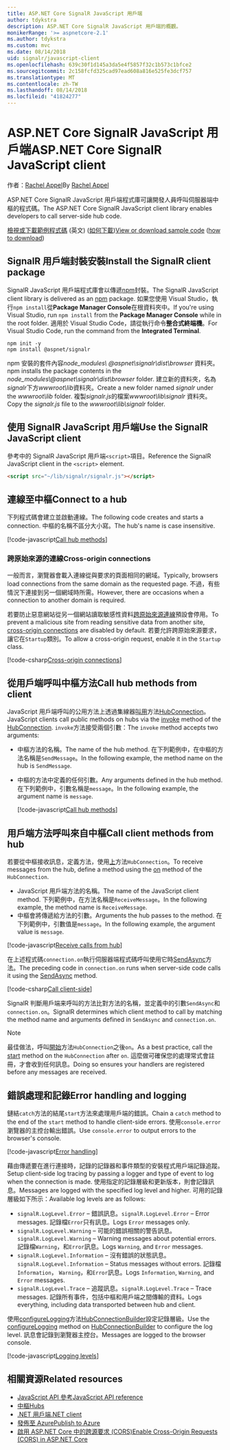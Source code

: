 ```yaml
---
title: ASP.NET Core SignalR JavaScript 用戶端
author: tdykstra
description: ASP.NET Core SignalR JavaScript 用戶端的概觀。
monikerRange: '>= aspnetcore-2.1'
ms.author: tdykstra
ms.custom: mvc
ms.date: 08/14/2018
uid: signalr/javascript-client
ms.openlocfilehash: 639c30f1d145a3da5e4f5857f32c1b573c1bfce2
ms.sourcegitcommit: 2c158fcfd325cad97ead608a816e525fe3dcf757
ms.translationtype: MT
ms.contentlocale: zh-TW
ms.lasthandoff: 08/14/2018
ms.locfileid: "41824277"
---
```

# <a name="aspnet-core-signalr-javascript-client"></a><span data-ttu-id="7a205-103">ASP.NET Core SignalR JavaScript 用戶端</span><span class="sxs-lookup"><span data-stu-id="7a205-103">ASP.NET Core SignalR JavaScript client</span></span>

<span data-ttu-id="7a205-104">作者：[Rachel Appel](http://twitter.com/rachelappel)</span><span class="sxs-lookup"><span data-stu-id="7a205-104">By [Rachel Appel](http://twitter.com/rachelappel)</span></span>

<span data-ttu-id="7a205-105">ASP.NET Core SignalR JavaScript 用戶端程式庫可讓開發人員呼叫伺服器端中樞的程式碼。</span><span class="sxs-lookup"><span data-stu-id="7a205-105">The ASP.NET Core SignalR JavaScript client library enables developers to call server-side hub code.</span></span>

<span data-ttu-id="7a205-106">[檢視或下載範例程式碼](https://github.com/aspnet/Docs/tree/live/aspnetcore/signalr/javascript-client/sample) \(英文\) ([如何下載](xref:tutorials/index#how-to-download-a-sample))</span><span class="sxs-lookup"><span data-stu-id="7a205-106">[View or download sample code](https://github.com/aspnet/Docs/tree/live/aspnetcore/signalr/javascript-client/sample) ([how to download](xref:tutorials/index#how-to-download-a-sample))</span></span>

## <a name="install-the-signalr-client-package"></a><span data-ttu-id="7a205-107">SignalR 用戶端封裝安裝</span><span class="sxs-lookup"><span data-stu-id="7a205-107">Install the SignalR client package</span></span>

<span data-ttu-id="7a205-108">SignalR JavaScript 用戶端程式庫會以傳遞[npm](https://www.npmjs.com/)封裝。</span><span class="sxs-lookup"><span data-stu-id="7a205-108">The SignalR JavaScript client library is delivered as an [npm](https://www.npmjs.com/) package.</span></span> <span data-ttu-id="7a205-109">如果您使用 Visual Studio，執行`npm install`從**Package Manager Console**在根資料夾中。</span><span class="sxs-lookup"><span data-stu-id="7a205-109">If you're using Visual Studio, run `npm install` from the **Package Manager Console** while in the root folder.</span></span> <span data-ttu-id="7a205-110">適用於 Visual Studio Code，請從執行命令**整合式終端機**。</span><span class="sxs-lookup"><span data-stu-id="7a205-110">For Visual Studio Code, run the command from the **Integrated Terminal**.</span></span>

  ```console
  npm init -y
  npm install @aspnet/signalr
  ```

<span data-ttu-id="7a205-111">npm 安裝的套件內容*node_modules\\ @aspnet\signalr\dist\browser* 資料夾。</span><span class="sxs-lookup"><span data-stu-id="7a205-111">npm installs the package contents in the *node_modules\\@aspnet\signalr\dist\browser* folder.</span></span> <span data-ttu-id="7a205-112">建立新的資料夾，名為*signalr*下方*wwwroot\\lib*資料夾。</span><span class="sxs-lookup"><span data-stu-id="7a205-112">Create a new folder named *signalr* under the *wwwroot\\lib* folder.</span></span> <span data-ttu-id="7a205-113">複製*signalr.js*的檔案*wwwroot\lib\signalr* 資料夾。</span><span class="sxs-lookup"><span data-stu-id="7a205-113">Copy the *signalr.js* file to the *wwwroot\lib\signalr* folder.</span></span>

## <a name="use-the-signalr-javascript-client"></a><span data-ttu-id="7a205-114">使用 SignalR JavaScript 用戶端</span><span class="sxs-lookup"><span data-stu-id="7a205-114">Use the SignalR JavaScript client</span></span>

<span data-ttu-id="7a205-115">參考中的 SignalR JavaScript 用戶端`<script>`項目。</span><span class="sxs-lookup"><span data-stu-id="7a205-115">Reference the SignalR JavaScript client in the `<script>` element.</span></span>

```html
<script src="~/lib/signalr/signalr.js"></script>
```

## <a name="connect-to-a-hub"></a><span data-ttu-id="7a205-116">連線至中樞</span><span class="sxs-lookup"><span data-stu-id="7a205-116">Connect to a hub</span></span>

<span data-ttu-id="7a205-117">下列程式碼會建立並啟動連線。</span><span class="sxs-lookup"><span data-stu-id="7a205-117">The following code creates and starts a connection.</span></span> <span data-ttu-id="7a205-118">中樞的名稱不區分大小寫。</span><span class="sxs-lookup"><span data-stu-id="7a205-118">The hub's name is case insensitive.</span></span>

[!code-javascript[Call hub methods](javascript-client/sample/wwwroot/js/chat.js?range=9-12,28)]

### <a name="cross-origin-connections"></a><span data-ttu-id="7a205-119">跨原始來源的連線</span><span class="sxs-lookup"><span data-stu-id="7a205-119">Cross-origin connections</span></span>

<span data-ttu-id="7a205-120">一般而言，瀏覽器會載入連線從與要求的頁面相同的網域。</span><span class="sxs-lookup"><span data-stu-id="7a205-120">Typically, browsers load connections from the same domain as the requested page.</span></span> <span data-ttu-id="7a205-121">不過，有些情況下連接到另一個網域時所需。</span><span class="sxs-lookup"><span data-stu-id="7a205-121">However, there are occasions when a connection to another domain is required.</span></span>

<span data-ttu-id="7a205-122">若要防止惡意網站從另一個網站讀取敏感性資料[跨原始來源連線](xref:security/cors)預設會停用。</span><span class="sxs-lookup"><span data-stu-id="7a205-122">To prevent a malicious site from reading sensitive data from another site, [cross-origin connections](xref:security/cors) are disabled by default.</span></span> <span data-ttu-id="7a205-123">若要允許跨原始來源要求，讓它在`Startup`類別。</span><span class="sxs-lookup"><span data-stu-id="7a205-123">To allow a cross-origin request, enable it in the `Startup` class.</span></span>

[!code-csharp[Cross-origin connections](javascript-client/sample/Startup.cs?highlight=29-35,56)]

## <a name="call-hub-methods-from-client"></a><span data-ttu-id="7a205-124">從用戶端呼叫中樞方法</span><span class="sxs-lookup"><span data-stu-id="7a205-124">Call hub methods from client</span></span>

<span data-ttu-id="7a205-125">JavaScript 用戶端呼叫的公用方法上透過集線器[叫用](/javascript/api/%40aspnet/signalr/hubconnection#invoke)方法[HubConnection](/javascript/api/%40aspnet/signalr/hubconnection)。</span><span class="sxs-lookup"><span data-stu-id="7a205-125">JavaScript clients call public methods on hubs via the [invoke](/javascript/api/%40aspnet/signalr/hubconnection#invoke) method of the [HubConnection](/javascript/api/%40aspnet/signalr/hubconnection).</span></span> <span data-ttu-id="7a205-126">`invoke`方法接受兩個引數：</span><span class="sxs-lookup"><span data-stu-id="7a205-126">The `invoke` method accepts two arguments:</span></span>

* <span data-ttu-id="7a205-127">中樞方法的名稱。</span><span class="sxs-lookup"><span data-stu-id="7a205-127">The name of the hub method.</span></span> <span data-ttu-id="7a205-128">在下列範例中，在中樞的方法名稱是`SendMessage`。</span><span class="sxs-lookup"><span data-stu-id="7a205-128">In the following example, the method name on the hub is `SendMessage`.</span></span>
* <span data-ttu-id="7a205-129">中樞的方法中定義的任何引數。</span><span class="sxs-lookup"><span data-stu-id="7a205-129">Any arguments defined in the hub method.</span></span> <span data-ttu-id="7a205-130">在下列範例中，引數名稱是`message`。</span><span class="sxs-lookup"><span data-stu-id="7a205-130">In the following example, the argument name is `message`.</span></span>

  [!code-javascript[Call hub methods](javascript-client/sample/wwwroot/js/chat.js?range=24)]

## <a name="call-client-methods-from-hub"></a><span data-ttu-id="7a205-131">用戶端方法呼叫來自中樞</span><span class="sxs-lookup"><span data-stu-id="7a205-131">Call client methods from hub</span></span>

<span data-ttu-id="7a205-132">若要從中樞接收訊息，定義方法，使用[上](/javascript/api/%40aspnet/signalr/hubconnection#on)方法`HubConnection`。</span><span class="sxs-lookup"><span data-stu-id="7a205-132">To receive messages from the hub, define a method using the [on](/javascript/api/%40aspnet/signalr/hubconnection#on) method of the `HubConnection`.</span></span>

* <span data-ttu-id="7a205-133">JavaScript 用戶端方法的名稱。</span><span class="sxs-lookup"><span data-stu-id="7a205-133">The name of the JavaScript client method.</span></span> <span data-ttu-id="7a205-134">下列範例中，在方法名稱是`ReceiveMessage`。</span><span class="sxs-lookup"><span data-stu-id="7a205-134">In the following example, the method name is `ReceiveMessage`.</span></span>
* <span data-ttu-id="7a205-135">中樞會將傳遞給方法的引數。</span><span class="sxs-lookup"><span data-stu-id="7a205-135">Arguments the hub passes to the method.</span></span> <span data-ttu-id="7a205-136">在下列範例中，引數值是`message`。</span><span class="sxs-lookup"><span data-stu-id="7a205-136">In the following example, the argument value is `message`.</span></span>

[!code-javascript[Receive calls from hub](javascript-client/sample/wwwroot/js/chat.js?range=14-19)]

<span data-ttu-id="7a205-137">在上述程式碼`connection.on`執行伺服器端程式碼呼叫使用它時[SendAsync](/dotnet/api/microsoft.aspnetcore.signalr.clientproxyextensions.sendasync)方法。</span><span class="sxs-lookup"><span data-stu-id="7a205-137">The preceding code in `connection.on` runs when server-side code calls it using the [SendAsync](/dotnet/api/microsoft.aspnetcore.signalr.clientproxyextensions.sendasync) method.</span></span>

[!code-csharp[Call client-side](javascript-client/sample/hubs/chathub.cs?range=8-11)]

<span data-ttu-id="7a205-138">SignalR 判斷用戶端来呼叫的方法比對方法的名稱，並定義中的引數`SendAsync`和`connection.on`。</span><span class="sxs-lookup"><span data-stu-id="7a205-138">SignalR determines which client method to call by matching the method name and arguments defined in `SendAsync` and `connection.on`.</span></span>

> [!NOTE]
> <span data-ttu-id="7a205-139">最佳做法，呼叫[開始](/javascript/api/%40aspnet/signalr/hubconnection#start)方法`HubConnection`之後`on`。</span><span class="sxs-lookup"><span data-stu-id="7a205-139">As a best practice, call the [start](/javascript/api/%40aspnet/signalr/hubconnection#start) method on the `HubConnection` after `on`.</span></span> <span data-ttu-id="7a205-140">這麼做可確保您的處理常式會註冊，才會收到任何訊息。</span><span class="sxs-lookup"><span data-stu-id="7a205-140">Doing so ensures your handlers are registered before any messages are received.</span></span>

## <a name="error-handling-and-logging"></a><span data-ttu-id="7a205-141">錯誤處理和記錄</span><span class="sxs-lookup"><span data-stu-id="7a205-141">Error handling and logging</span></span>

<span data-ttu-id="7a205-142">鏈結`catch`方法的結尾`start`方法來處理用戶端的錯誤。</span><span class="sxs-lookup"><span data-stu-id="7a205-142">Chain a `catch` method to the end of the `start` method to handle client-side errors.</span></span> <span data-ttu-id="7a205-143">使用`console.error`瀏覽器的主控台輸出錯誤。</span><span class="sxs-lookup"><span data-stu-id="7a205-143">Use `console.error` to output errors to the browser's console.</span></span>

[!code-javascript[Error handling](javascript-client/sample/wwwroot/js/chat.js?range=28)]

<span data-ttu-id="7a205-144">藉由傳遞要在進行連接時，記錄的記錄器和事件類型的安裝程式用戶端記錄追蹤。</span><span class="sxs-lookup"><span data-stu-id="7a205-144">Setup client-side log tracing by passing a logger and type of event to log when the connection is made.</span></span> <span data-ttu-id="7a205-145">使用指定的記錄層級和更新版本，則會記錄訊息。</span><span class="sxs-lookup"><span data-stu-id="7a205-145">Messages are logged with the specified log level and higher.</span></span> <span data-ttu-id="7a205-146">可用的記錄層級如下所示：</span><span class="sxs-lookup"><span data-stu-id="7a205-146">Available log levels are as follows:</span></span>

* <span data-ttu-id="7a205-147">`signalR.LogLevel.Error` &ndash; 錯誤訊息。</span><span class="sxs-lookup"><span data-stu-id="7a205-147">`signalR.LogLevel.Error` &ndash; Error messages.</span></span> <span data-ttu-id="7a205-148">記錄檔`Error`只有訊息。</span><span class="sxs-lookup"><span data-stu-id="7a205-148">Logs `Error` messages only.</span></span>
* <span data-ttu-id="7a205-149">`signalR.LogLevel.Warning` &ndash; 可能的錯誤相關的警告訊息。</span><span class="sxs-lookup"><span data-stu-id="7a205-149">`signalR.LogLevel.Warning` &ndash; Warning messages about potential errors.</span></span> <span data-ttu-id="7a205-150">記錄檔`Warning`，和`Error`訊息。</span><span class="sxs-lookup"><span data-stu-id="7a205-150">Logs `Warning`, and `Error` messages.</span></span>
* <span data-ttu-id="7a205-151">`signalR.LogLevel.Information` &ndash; 沒有錯誤的狀態訊息。</span><span class="sxs-lookup"><span data-stu-id="7a205-151">`signalR.LogLevel.Information` &ndash; Status messages without errors.</span></span> <span data-ttu-id="7a205-152">記錄檔`Information`， `Warning`，和`Error`訊息。</span><span class="sxs-lookup"><span data-stu-id="7a205-152">Logs `Information`, `Warning`, and `Error` messages.</span></span>
* <span data-ttu-id="7a205-153">`signalR.LogLevel.Trace` &ndash; 追蹤訊息。</span><span class="sxs-lookup"><span data-stu-id="7a205-153">`signalR.LogLevel.Trace` &ndash; Trace messages.</span></span> <span data-ttu-id="7a205-154">記錄所有事件，包括中樞和用戶端之間傳輸的資料。</span><span class="sxs-lookup"><span data-stu-id="7a205-154">Logs everything, including data transported between hub and client.</span></span>

<span data-ttu-id="7a205-155">使用[configureLogging](/javascript/api/%40aspnet/signalr/hubconnectionbuilder#configurelogging)方法[HubConnectionBuilder](/javascript/api/%40aspnet/signalr/hubconnectionbuilder)設定記錄層級。</span><span class="sxs-lookup"><span data-stu-id="7a205-155">Use the [configureLogging](/javascript/api/%40aspnet/signalr/hubconnectionbuilder#configurelogging) method on [HubConnectionBuilder](/javascript/api/%40aspnet/signalr/hubconnectionbuilder) to configure the log level.</span></span> <span data-ttu-id="7a205-156">訊息會記錄到瀏覽器主控台。</span><span class="sxs-lookup"><span data-stu-id="7a205-156">Messages are logged to the browser console.</span></span>

[!code-javascript[Logging levels](javascript-client/sample/wwwroot/js/chat.js?range=9-12)]

## <a name="related-resources"></a><span data-ttu-id="7a205-157">相關資源</span><span class="sxs-lookup"><span data-stu-id="7a205-157">Related resources</span></span>

* [<span data-ttu-id="7a205-158">JavaScript API 參考</span><span class="sxs-lookup"><span data-stu-id="7a205-158">JavaScript API reference</span></span>](/javascript/api/)
* [<span data-ttu-id="7a205-159">中樞</span><span class="sxs-lookup"><span data-stu-id="7a205-159">Hubs</span></span>](xref:signalr/hubs)
* [<span data-ttu-id="7a205-160">.NET 用戶端</span><span class="sxs-lookup"><span data-stu-id="7a205-160">.NET client</span></span>](xref:signalr/dotnet-client)
* [<span data-ttu-id="7a205-161">發佈至 Azure</span><span class="sxs-lookup"><span data-stu-id="7a205-161">Publish to Azure</span></span>](xref:signalr/publish-to-azure-web-app)
* [<span data-ttu-id="7a205-162">啟用 ASP.NET Core 中的跨源要求 (CORS)</span><span class="sxs-lookup"><span data-stu-id="7a205-162">Enable Cross-Origin Requests (CORS) in ASP.NET Core</span></span>](xref:security/cors)
